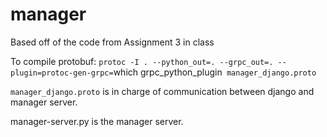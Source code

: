 # manager

Based off of the code from Assignment 3 in class  

To compile protobuf:
`protoc -I . --python_out=. --grpc_out=. --plugin=protoc-gen-grpc=`which grpc_python_plugin` manager_django.proto`  

`manager_django.proto` is in charge of communication between django and manager server.  

manager-server.py is the manager server.